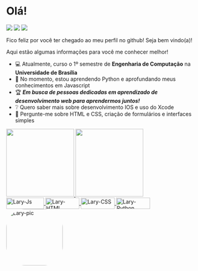 
### 
<h1 align="left"> Olá!</h1>

 <a href="mailto:contatolaryssaf@gmail.com"><img src="https://img.shields.io/badge/-Gmail-%23333?style=for-the-badge&logo=gmail&logoColor=white" target="_blank"></a>
 <a href="https://www.linkedin.com/in/laryssaoliferreira" target="_blank"><img src="https://img.shields.io/badge/-LinkedIn-%230077B5?style=for-the-badge&logo=linkedin&logoColor=white" target="_blank"></a> 
<a href="https://medium.com/@laryssa.ferreira" target="_blank"><img src="https://img.shields.io/badge/Medium-12100E?style=for-the-badge&logo=medium&logoColor=white" target="_blank"></a>  

Fico feliz por você ter chegado ao meu perfil no github! Seja bem vindo(a)!

Aqui estão algumas informações para você me conhecer melhor!

- 💻 Atualmente, curso o 1º semestre de **Engenharia de Computação** na **Universidade de Brasília**
- 🌱 No momento, estou aprendendo Python e aprofundando meus conhecimentos em Javascript
- 🏆 ***Em busca de pessoas dedicadas em aprendizado de desenvolvimento web para aprendermos juntos!***
- ❔ Quero saber mais sobre desenvolvimento IOS e uso do Xcode
- 💬 Pergunte-me sobre HTML e CSS, criação de formulários e interfaces simples

<div>
  <a href="https://drive.google.com/file/d/15GRQgUBVLdgEFhmEK4cEanWg8F-2lZvj/view?usp=sharingk">
  <img height="180em" src="https://github-readme-stats.vercel.app/api?username=laryferreira&show_icons=true&theme=dark&include_all_commits=true&count_private=true"/>
  <img height="180em" src="https://github-readme-stats.vercel.app/api/top-langs/?username=laryferreira&layout=compact&langs_count=7&theme=dark"/>
</div>
<div style="display: inline_block">
  <img align="center" alt="Lary-Js" height="30" width="100" src="https://img.shields.io/badge/JavaScript-F7DF1E?style=for-the-badge&logo=javascript&logoColor=black">
  <img align="center" alt="Lary-HTML" height="30" width="90" src="https://img.shields.io/badge/HTML5-E34F26?style=for-the-badge&logo=html5&logoColor=white">
  <img align="center" alt="Lary-CSS" height="30" width="90" src="https://img.shields.io/badge/CSS3-1572B6?style=for-the-badge&logo=css3&logoColor=white">
  <img align="center" alt="Lary-Python" height="30" width="90" src="https://img.shields.io/badge/Python-14354C?style=for-the-badge&logo=python&logoColor=white">
 </div>
 
<div>
<img align="left" alt="Lary-pic" height="150" style="border-radius:50px;" src="https://media.giphy.com/media/zOvBKUUEERdNm/giphy.gif">
 </div>
